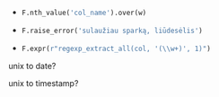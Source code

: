 -  ```python
   F.nth_value('col_name').over(w)
   ```
-  ```python
   F.raise_error('sulaužiau sparką, liūdesėlis')
   ```
-  ```python
   F.expr(r"regexp_extract_all(col, '(\\w+)', 1)")
   ```


unix to date?

unix to timestamp?


